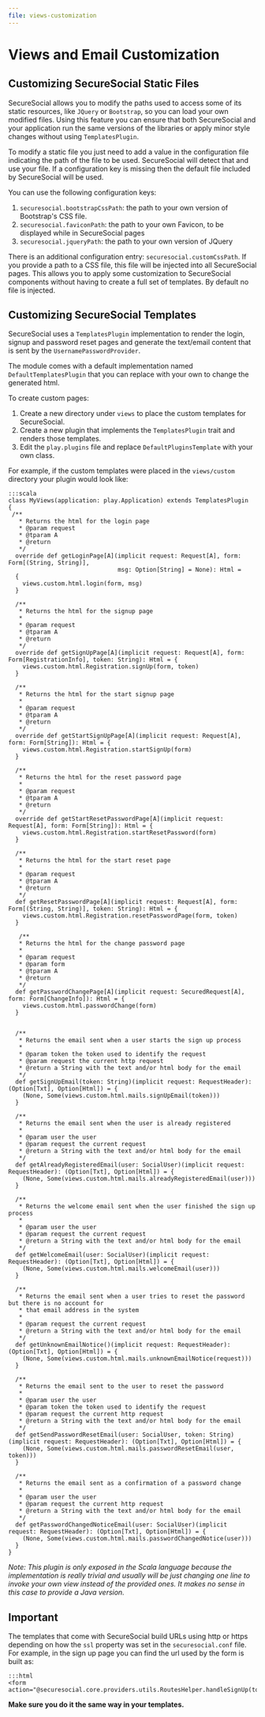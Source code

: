 ```yaml
---
file: views-customization
---
```


# Views and Email Customization 

## Customizing SecureSocial Static Files

SecureSocial allows you to modify the paths used to access some of its static resources, like `JQuery` or `Bootstrap`, so you can load your own modified files. Using this feature you can ensure that both SecureSocial and your application run the same versions of the libraries or apply minor style changes without using `TemplatesPlugin`.

To modify a static file you just need to add a value in the configuration file indicating the path of the file to be used. SecureSocial will detect that and use your file. If a configuration key is missing then the default file included by SecureSocial will be used.

You can use the following configuration keys:

1. `securesocial.bootstrapCssPath`: the path to your own version of Bootstrap's CSS file. 
2. `securesocial.faviconPath`: the path to your own Favicon, to be displayed while in SecureSocial pages
3. `securesocial.jqueryPath`: the path to your own version of JQuery

There is an additional configuration entry: `securesocial.customCssPath`. If you provide a path to a CSS file, this file will be injected into all SecureSocial pages. This allows you to apply some customization to SecureSocial components without having to create a full set of templates. By default no file is injected.


## Customizing SecureSocial Templates

SecureSocial uses a `TemplatesPlugin` implementation to render the login, signup and password reset pages and generate the text/email content that is sent by the `UsernamePasswordProvider`. 

The module comes with a default implementation named `DefaultTemplatesPlugin` that you can replace with your own to change the generated html.

To create custom pages:

1. Create a new directory under `views` to place the custom templates for SecureSocial.
2. Create a new plugin that implements the `TemplatesPlugin` trait and renders those templates.
3. Edit the `play.plugins` file and replace `DefaultPluginsTemplate` with your own class.

For example, if the custom templates were placed in the `views/custom` directory your plugin would look like:

	:::scala
	class MyViews(application: play.Application) extends TemplatesPlugin 
	{
	 /**
	   * Returns the html for the login page
	   * @param request
	   * @tparam A
	   * @return
	   */
	  override def getLoginPage[A](implicit request: Request[A], form: Form[(String, String)],
	                               msg: Option[String] = None): Html =
	  {
	    views.custom.html.login(form, msg)
	  }

	  /**
	   * Returns the html for the signup page
	   *
	   * @param request
	   * @tparam A
	   * @return
	   */
	  override def getSignUpPage[A](implicit request: Request[A], form: Form[RegistrationInfo], token: String): Html = {
	    views.custom.html.Registration.signUp(form, token)
	  }

	  /**
	   * Returns the html for the start signup page
	   *
	   * @param request
	   * @tparam A
	   * @return
	   */
	  override def getStartSignUpPage[A](implicit request: Request[A], form: Form[String]): Html = {
	    views.custom.html.Registration.startSignUp(form)
	  }

	  /**
	   * Returns the html for the reset password page
	   *
	   * @param request
	   * @tparam A
	   * @return
	   */
	  override def getStartResetPasswordPage[A](implicit request: Request[A], form: Form[String]): Html = {
	    views.custom.html.Registration.startResetPassword(form)
	  }

	  /**
	   * Returns the html for the start reset page
	   *
	   * @param request
	   * @tparam A
	   * @return
	   */
	  def getResetPasswordPage[A](implicit request: Request[A], form: Form[(String, String)], token: String): Html = {
	    views.custom.html.Registration.resetPasswordPage(form, token)
	  }

	   /**
	   * Returns the html for the change password page
	   *
	   * @param request
	   * @param form
	   * @tparam A
	   * @return
	   */
	  def getPasswordChangePage[A](implicit request: SecuredRequest[A], form: Form[ChangeInfo]): Html = {
		views.custom.html.passwordChange(form)	  	
	  }


	  /**
	   * Returns the email sent when a user starts the sign up process
	   *
	   * @param token the token used to identify the request
	   * @param request the current http request
	   * @return a String with the text and/or html body for the email
	   */
	  def getSignUpEmail(token: String)(implicit request: RequestHeader): (Option[Txt], Option[Html]) = {
	    (None, Some(views.custom.html.mails.signUpEmail(token)))
	  }

	  /**
	   * Returns the email sent when the user is already registered
	   *
	   * @param user the user
	   * @param request the current request
	   * @return a String with the text and/or html body for the email
	   */
	  def getAlreadyRegisteredEmail(user: SocialUser)(implicit request: RequestHeader): (Option[Txt], Option[Html]) = {
	    (None, Some(views.custom.html.mails.alreadyRegisteredEmail(user)))
	  }

	  /**
	   * Returns the welcome email sent when the user finished the sign up process
	   *
	   * @param user the user
	   * @param request the current request
	   * @return a String with the text and/or html body for the email
	   */
	  def getWelcomeEmail(user: SocialUser)(implicit request: RequestHeader): (Option[Txt], Option[Html]) = {
	    (None, Some(views.custom.html.mails.welcomeEmail(user)))
	  }

	  /**
	   * Returns the email sent when a user tries to reset the password but there is no account for
	   * that email address in the system
	   *
	   * @param request the current request
	   * @return a String with the text and/or html body for the email
	   */
	  def getUnknownEmailNotice()(implicit request: RequestHeader): (Option[Txt], Option[Html]) = {
	    (None, Some(views.custom.html.mails.unknownEmailNotice(request)))
	  }

	  /**
	   * Returns the email sent to the user to reset the password
	   *
	   * @param user the user
	   * @param token the token used to identify the request
	   * @param request the current http request
	   * @return a String with the text and/or html body for the email
	   */
	  def getSendPasswordResetEmail(user: SocialUser, token: String)(implicit request: RequestHeader): (Option[Txt], Option[Html]) = {
	    (None, Some(views.custom.html.mails.passwordResetEmail(user, token)))
	  }

	  /**
	   * Returns the email sent as a confirmation of a password change
	   *
	   * @param user the user
	   * @param request the current http request
	   * @return a String with the text and/or html body for the email
	   */
	  def getPasswordChangedNoticeEmail(user: SocialUser)(implicit request: RequestHeader): (Option[Txt], Option[Html]) = {
	    (None, Some(views.custom.html.mails.passwordChangedNotice(user)))
	  }
	}


*Note: This plugin is only exposed in the Scala language because the implementation is really trivial and usually will be just changing one line to invoke your own view instead of the provided ones.  It makes no sense in this case to provide a Java version.*

## Important

The templates that come with SecureSocial build URLs using http or https depending on how the `ssl` property was set in the `securesocial.conf` file.  For example, in the sign up page you can find the url used by the form is built as:

	:::html
	<form action="@securesocial.core.providers.utils.RoutesHelper.handleSignUp(token).absoluteURL(IdentityProvider.sslEnabled)"

**Make sure you do it the same way in your templates.**



